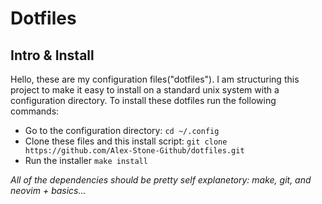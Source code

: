 # Dotfiles
## Intro & Install
Hello, these are my configuration files("dotfiles"). I am structuring this project to make it easy to install on a standard unix system with a configuration directory. To install these dotfiles run the following commands:
- Go to the configuration directory: `cd ~/.config`
- Clone these files and this install script: `git clone https://github.com/Alex-Stone-Github/dotfiles.git`
- Run the installer `make install`

_All of the dependencies should be pretty self explanetory: make, git, and neovim + basics..._


